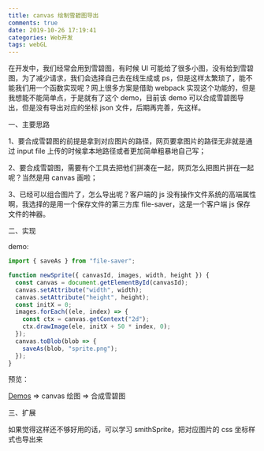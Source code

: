 ```yaml
---
title: canvas 绘制雪碧图导出
comments: true
date: 2019-10-26 17:19:41
categories: Web开发
tags: webGL
---
```


在开发中，我们经常会用到雪碧图，有时候 UI 可能给了很多小图，没有给到雪碧图，为了减少请求，我们会选择自己去在线生成或 ps，但是这样太繁琐了，能不能我们用一个函数实现呢？网上很多方案是借助 webpack 实现这个功能的，但是我想能不能简单点，于是就有了这个 demo，目前该 demo 可以合成雪碧图导出，但是没有导出对应的坐标 json 文件，后期再完善，先这样。

一、主要思路

1、要合成雪碧图的前提是拿到对应图片的路径，网页要拿图片的路径无非就是通过 input file 上传的时候拿本地路径或者更加简单粗暴地自己写；

2、要合成雪碧图，需要有个工具去把他们拼凑在一起，网页怎么把图片拼在一起呢？当然是用 canvas 画啦；

3、已经可以组合图片了，怎么导出呢？客户端的 js 没有操作文件系统的高端属性啊，我选择的是用一个保存文件的第三方库 file-saver，这是一个客户端 js 保存文件的神器。

二、实现

demo:

```js
import { saveAs } from "file-saver";

function newSprite({ canvasId, images, width, height }) {
  const canvas = document.getElementById(canvasId);
  canvas.setAttribute("width", width);
  canvas.setAttribute("height", height);
  const initX = 0;
  images.forEach((ele, index) => {
    const ctx = canvas.getContext("2d");
    ctx.drawImage(ele, initX + 50 * index, 0);
  });
  canvas.toBlob(blob => {
    saveAs(blob, "sprite.png");
  });
}
```

预览：

[Demos](https://canace22.github.io/Demos/#/) => canvas 绘图 => 合成雪碧图

三、扩展

如果觉得这样还不够好用的话，可以学习 smithSprite，把对应图片的 css 坐标样式也导出来
